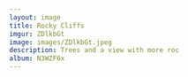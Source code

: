 ```yaml
---
layout: image
title: Rocky Cliffs
imgur: ZDlkbGt
image: images/ZDlkbGt.jpeg
description: Trees and a view with more roc
album: N3WZF6x
---
```


